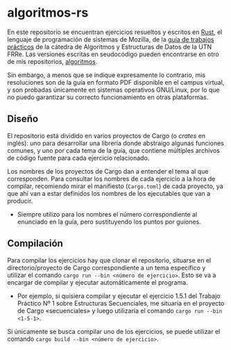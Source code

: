 # algoritmos-rs
En este repositorio se encuentran ejercicios resueltos y escritos en [Rust](https://www.rust-lang.org/), el lenguaje de programación de sistemas de Mozilla, de la [guía de trabajos prácticos](https://aed-frre.github.io/) de la cátedra de Algoritmos y Estructuras de Datos de la UTN FRRe. Las versiones escritas en seudocódigo pueden encontrarse en otro de mis repositorios, [algoritmos](https://github.com/foopsss/algoritmos).

Sin embargo, a menos que se indique expresamente lo contrario, mis resoluciones son de la guía en formato PDF disponible en el campus virtual, y son probadas únicamente en sistemas operativos GNU/Linux, por lo que no puedo garantizar su correcto funcionamiento en otras plataformas.

## Diseño
El repositorio está dividido en varios proyectos de Cargo (o *crates* en inglés): uno para desarrollar una librería donde abstraigo algunas funciones comunes, y uno por cada tema de la guía, que contiene múltiples archivos de código fuente para cada ejercicio relacionado.

Los nombres de los proyectos de Cargo dan a entender el tema al que corresponden. Para consultar los nombres de cada ejercicio a la hora de compilar, recomiendo mirar el manifiesto (`Cargo.toml`) de cada proyecto, ya que ahí van a estar definidos los nombres de los ejecutables que van a producir.

* Siempre utilizo para los nombres el número correspondiente al enunciado en la guía, pero sustituyendo los puntos por guiones.

## Compilación
Para compilar los ejercicios hay que clonar el repositorio, situarse en el directorio/proyecto de Cargo correspondiente a un tema específico y utilizar el comando `cargo run --bin <número de ejercicio>`. Esto se va a encargar de compilar y ejecutar automáticamente el programa.

* Por ejemplo, si quisiera compilar y ejecutar el ejercicio 1.5.1 del Trabajo Práctico Nº 1 sobre Estructuras Secuenciales, me situaría en el proyecto de Cargo «secuenciales» y luego utilizaría el comando `cargo run --bin <1-5-1>`.

Si únicamente se busca compilar uno de los ejercicios, se puede utilizar el comando `cargo build --bin <número de ejercicio>`.
